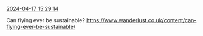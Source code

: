 [2024-04-17 15:29:14](https://mstdn.social/@hill_wanderer/112287269151033551)

Can flying ever be sustainable? <a href="https://www.wanderlust.co.uk/content/can-flying-ever-be-sustainable/" target="_blank" rel="nofollow noopener noreferrer" translate="no">https://www.wanderlust.co.uk/content/can-flying-ever-be-sustainable/</a>